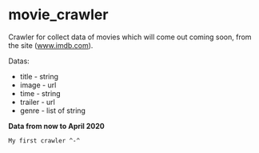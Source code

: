 # movie_crawler
Crawler for collect data of movies which will come out coming soon, from the site (www.imdb.com).

Datas:
  - title - string 
  - image - url
  - time - string
  - trailer - url
  - genre - list of string
  
  **Data from now to April 2020**


`My first crawler ^-^`
